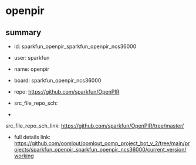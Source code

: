 # openpir
 
## summary 
* id: sparkfun_openpir_sparkfun_openpir_ncs36000
* user: sparkfun
* name: openpir
* board: sparkfun_openpir_ncs36000
* repo: https://github.com/sparkfun/OpenPIR



* src_file_repo_sch: 
*
 src_file_repo_sch_link: https://github.com/sparkfun/OpenPIR/tree/master/
* full details link: https://github.com/oomlout/oomlout_oomp_project_bot_v_2/tree/main/projects/sparkfun_openpir_sparkfun_openpir_ncs36000/current_version/working  






